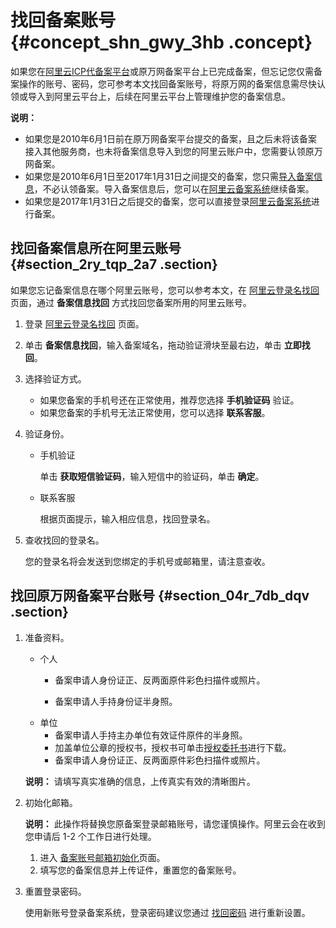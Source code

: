 # 找回备案账号 {#concept_shn_gwy_3hb .concept}

如果您在[阿里云ICP代备案平台](https://beian.aliyun.com/order/index.htm)或原万网备案平台上已完成备案，但忘记您仅需备案操作的账号、密码，您可参考本文找回备案账号，将原万网的备案信息需尽快认领或导入到阿里云平台上，后续在阿里云平台上管理维护您的备案信息。

**说明：** 

-   如果您是2010年6月1日前在原万网备案平台提交的备案，且之后未将该备案接入其他服务商，也未将备案信息导入到您的阿里云账户中，您需要认领原万网备案。
-   如果您是2010年6月1日至2017年1月31日之间提交的备案，您只需[导入备案信息](https://help.aliyun.com/document_detail/48581.html#section-xzb-ykt-zdb)，不必认领备案。导入备案信息后，您可以在[阿里云备案系统](https://beian.aliyun.com/order/selfBaIndex.htm)继续备案。
-   如果您是2017年1月31日之后提交的备案，您可以直接登录[阿里云备案系统](https://beian.aliyun.com/order/selfBaIndex.htm)进行备案。

## 找回备案信息所在阿里云账号 {#section_2ry_tqp_2a7 .section}

如果您忘记备案信息在哪个阿里云账号，您可以参考本文，在 [阿里云登录名找回](https://account.aliyun.com/find_loginid/findLoginId.htm?focus=beiAn) 页面，通过 **备案信息找回** 方式找回您备案所用的阿里云账号。

1.  登录 [阿里云登录名找回](https://account.aliyun.com/find_loginid/findLoginId.htm?focus=beiAn) 页面。
2.  单击 **备案信息找回**，输入备案域名，拖动验证滑块至最右边，单击 **立即找回**。
3.  选择验证方式。
    -   如果您备案的手机号还在正常使用，推荐您选择 **手机验证码** 验证。
    -   如果您备案的手机号无法正常使用，您可以选择 **联系客服**。
4.  验证身份。
    -   手机验证

        单击 **获取短信验证码**，输入短信中的验证码，单击 **确定**。

    -   联系客服

        根据页面提示，输入相应信息，找回登录名。

5.  查收找回的登录名。

    您的登录名将会发送到您绑定的手机号或邮箱里，请注意查收。


## 找回原万网备案平台账号 {#section_04r_7db_dqv .section}

1.  准备资料。

    -   个人
        -   备案申请人身份证正、反两面原件彩色扫描件或照片。

        -   备案申请人手持身份证半身照。
    -   单位
        -   备案申请人手持主办单位有效证件原件的半身照。
        -   加盖单位公章的授权书，授权书可单击[授权委托书](https://beian.aliyun.com/account/downloadChangeLoginSqs.do)进行下载。
        -   备案申请人身份证正、反两面原件彩色扫描件或照片。

    **说明：** 请填写真实准确的信息，上传真实有效的清晰图片。

2.  初始化邮箱。

    **说明：** 此操作将替换您原备案登录邮箱账号，请您谨慎操作。阿里云会在收到您申请后 1-2 个工作日进行处理。

    1.  进入 [备案账号邮箱初始化](https://beian.aliyun.com/account/changeLoginName.htm)页面。
    2.  填写您的备案信息并上传证件，重置您的备案账号。
3.  重置登录密码。

    使用新账号登录备案系统，登录密码建议您通过 [找回密码](https://beian.aliyun.com/account/find_pwd) 进行重新设置。


